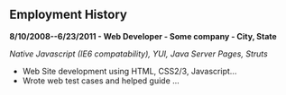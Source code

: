 ## Employment History

**8/10/2008--6/23/2011 - Web Developer - Some company - City, State**

*Native Javascript (IE6 compatability), YUI, Java Server Pages, Struts*

* Web Site development using HTML, CSS2/3, Javascript...
* Wrote web test cases and helped guide ...

